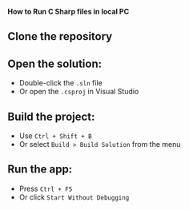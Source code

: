 **How to Run C Sharp files in local PC**

## Clone the repository

## Open the solution:

- Double-click the `.sln` file
- Or open the `.csproj` in Visual Studio

## Build the project:

- Use `Ctrl + Shift + B`
- Or select `Build > Build Solution` from the menu

## Run the app:

- Press `Ctrl + F5`
- Or click `Start Without Debugging`
